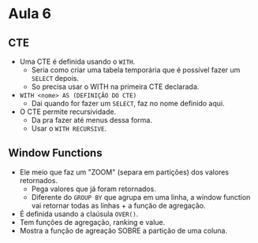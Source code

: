# Aula 6

## CTE
* Uma CTE é definida usando o `WITH`.
  * Seria como criar uma tabela temporária que é possível fazer um `SELECT` depois.
  * So precisa usar o WITH na primeira CTE declarada.
* `WITH <nome> AS (DEFINIÇÃO DO CTE)`
  * Dai quando for fazer um `SELECT`, faz no nome definido aqui.
* O CTE permite recursividade.
  * Da pra fazer até menus dessa forma.
  * Usar o `WITH RECURSIVE`.

## Window Functions
* Ele meio que faz um "ZOOM" (separa em partições) dos valores retornados.
  * Pega valores que já foram retornados.
  * Diferente do `GROUP BY` que agrupa em uma linha, a window function vai retornar todas as linhas + a função de agregação.
* É definida usando a claúsula `OVER()`.
* Tem funções de agregação, ranking e value.
* Mostra a função de agreação SOBRE a partição de uma coluna.